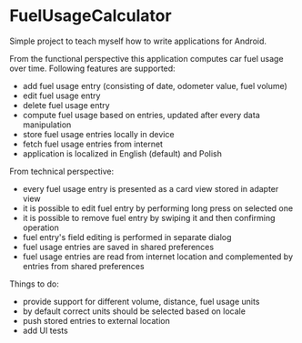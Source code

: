 # FuelUsageCalculator

Simple project to teach myself how to write applications for Android.

From the functional perspective this application computes car fuel usage over time. Following features are supported:
- add fuel usage entry (consisting of date, odometer value, fuel volume)
- edit fuel usage entry
- delete fuel usage entry
- compute fuel usage based on entries, updated after every data manipulation
- store fuel usage entries locally in device
- fetch fuel usage entries from internet
- application is localized in English (default) and Polish

From technical perspective:
- every fuel usage entry is presented as a card view stored in adapter view
- it is possible to edit fuel entry by performing long press on selected one
- it is possible to remove fuel entry by swiping it and then confirming operation
- fuel entry's field editing is performed in separate dialog
- fuel usage entries are saved in shared preferences
- fuel usage entries are read from internet location and complemented by entries from shared preferences

Things to do:
- provide support for different volume, distance, fuel usage units
- by default correct units should be selected based on locale
- push stored entries to external location
- add UI tests
